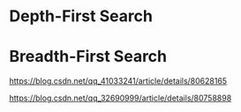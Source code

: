 # Depth-First Search     


# Breadth-First Search      



https://blog.csdn.net/qq_41033241/article/details/80628165    


https://blog.csdn.net/qq_32690999/article/details/80758898
